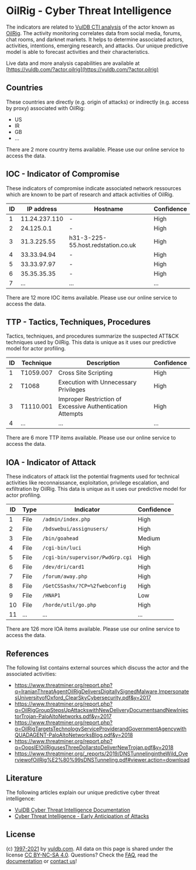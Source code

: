 # OilRig - Cyber Threat Intelligence

The indicators are related to [VulDB CTI analysis](https://vuldb.com/?doc.cti) of the actor known as [OilRig](https://vuldb.com/?actor.oilrig). The activity monitoring correlates data from social media, forums, chat rooms, and darknet markets. It helps to determine associated actors, activities, intentions, emerging research, and attacks. Our unique predictive model is able to forecast activities and their characteristics.

Live data and more analysis capabilities are available at [https://vuldb.com/?actor.oilrig](https://vuldb.com/?actor.oilrig)

## Countries

These countries are directly (e.g. origin of attacks) or indirectly (e.g. access by proxy) associated with OilRig:

* US
* IR
* GB
* ...

There are 2 more country items available. Please use our online service to access the data.

## IOC - Indicator of Compromise

These indicators of compromise indicate associated network ressources which are known to be part of research and attack activities of OilRig.

ID | IP address | Hostname | Confidence
-- | ---------- | -------- | ----------
1 | 11.24.237.110 | - | High
2 | 24.125.0.1 | - | High
3 | 31.3.225.55 | h31-3-225-55.host.redstation.co.uk | High
4 | 33.33.94.94 | - | High
5 | 33.33.97.97 | - | High
6 | 35.35.35.35 | - | High
7 | ... | ... | ...

There are 12 more IOC items available. Please use our online service to access the data.

## TTP - Tactics, Techniques, Procedures

Tactics, techniques, and procedures summarize the suspected ATT&CK techniques used by OilRig. This data is unique as it uses our predictive model for actor profiling.

ID | Technique | Description | Confidence
-- | --------- | ----------- | ----------
1 | T1059.007 | Cross Site Scripting | High
2 | T1068 | Execution with Unnecessary Privileges | High
3 | T1110.001 | Improper Restriction of Excessive Authentication Attempts | High
4 | ... | ... | ...

There are 6 more TTP items available. Please use our online service to access the data.

## IOA - Indicator of Attack

These indicators of attack list the potential fragments used for technical activities like reconnaissance, exploitation, privilege escalation, and exfiltration by OilRig. This data is unique as it uses our predictive model for actor profiling.

ID | Type | Indicator | Confidence
-- | ---- | --------- | ----------
1 | File | `/admin/index.php` | High
2 | File | `/bdswebui/assignusers/` | High
3 | File | `/bin/goahead` | Medium
4 | File | `/cgi-bin/luci` | High
5 | File | `/cgi-bin/supervisor/PwdGrp.cgi` | High
6 | File | `/dev/dri/card1` | High
7 | File | `/forum/away.php` | High
8 | File | `/GetCSSashx/?CP=%2fwebconfig` | High
9 | File | `/HNAP1` | Low
10 | File | `/horde/util/go.php` | High
11 | ... | ... | ...

There are 126 more IOA items available. Please use our online service to access the data.

## References

The following list contains external sources which discuss the actor and the associated activities:

* https://www.threatminer.org/report.php?q=IranianThreatAgentOilRigDeliversDigitallySignedMalware,ImpersonatesUniversityofOxford_ClearSkyCybersecurity.pdf&y=2017
* https://www.threatminer.org/report.php?q=OilRigGroupStepsUpAttackswithNewDeliveryDocumentsandNewInjectorTrojan-PaloAltoNetworks.pdf&y=2017
* https://www.threatminer.org/report.php?q=OilRigTargetsTechnologyServiceProviderandGovernmentAgencywithQUADAGENT-PaloAltoNetworksBlog.pdf&y=2018
* https://www.threatminer.org/report.php?q=OopsIE!OilRigusesThreeDollarstoDeliverNewTrojan.pdf&y=2018
* https://www.threatminer.org/_reports/2019/DNSTunnelingintheWild_OverviewofOilRig%E2%80%99sDNSTunneling.pdf#viewer.action=download

## Literature

The following articles explain our unique predictive cyber threat intelligence:

* [VulDB Cyber Threat Intelligence Documentation](https://vuldb.com/?doc.cti)
* [Cyber Threat Intelligence - Early Anticipation of Attacks](https://www.scip.ch/en/?labs.20201022)

## License

(c) [1997-2021](https://vuldb.com/?doc.changelog) by [vuldb.com](https://vuldb.com/?doc.about). All data on this page is shared under the license [CC BY-NC-SA 4.0](https://creativecommons.org/licenses/by-nc-sa/4.0/). Questions? Check the [FAQ](https://vuldb.com/?doc.faq), read the [documentation](https://vuldb.com/?doc) or [contact us](https://vuldb.com/?contact)!
